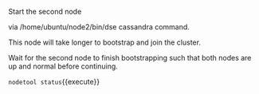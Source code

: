 Start the second node
 
via /home/ubuntu/node2/bin/dse cassandra command. 
 
This node will take longer to bootstrap and join the cluster.

Wait for the second node to finish bootstrapping such that both nodes are up and normal before continuing.

`nodetool status`{{execute}}
